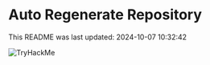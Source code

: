 # Auto Regenerate Repository

This README was last updated: 2024-10-07 10:32:42

 ![TryHackMe](https://tryhackme.com/badge/533634)